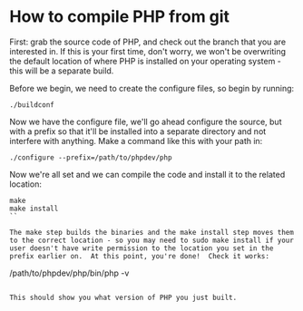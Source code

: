 # How to compile PHP from git

First: grab the source code of PHP, and check out the branch that you are interested in.  If this is your first time, don't worry, we won't be overwriting the default location of where PHP is installed on your operating system - this will be a separate build.

Before we begin, we need to create the configure files, so begin by running:

```
./buildconf
```

Now we have the configure file, we'll go ahead configure the source, but with a prefix so that it'll be installed into a separate directory and not interfere with anything. Make a command like this with your path in:

```
./configure --prefix=/path/to/phpdev/php
```

Now we're all set and we can compile the code and install it to the related location:

```
make
make install
``

The make step builds the binaries and the make install step moves them to the correct location - so you may need to sudo make install if your user doesn't have write permission to the location you set in the prefix earlier on.  At this point, you're done!  Check it works:

```
/path/to/phpdev/php/bin/php -v
```

This should show you what version of PHP you just built.

